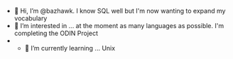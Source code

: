 - 👋 Hi, I’m @bazhawk. I know SQL well but I'm now wanting to expand my vocabulary
- 👀 I’m interested in ... at the moment as many languages as possible. I'm completing the ODIN Project
- - 🌱 I’m currently learning ... Unix 

<!---
bazhawk/bazhawk is a ✨ special ✨ repository because its `README.md` (this file) appears on your GitHub profile.
You can click the Preview link to take a look at your changes.
--->
